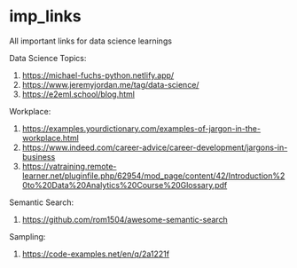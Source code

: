 # imp_links
All important links for data science learnings

Data Science Topics:
1. https://michael-fuchs-python.netlify.app/
2. https://www.jeremyjordan.me/tag/data-science/
3. https://e2eml.school/blog.html



Workplace:
1. https://examples.yourdictionary.com/examples-of-jargon-in-the-workplace.html
2. https://www.indeed.com/career-advice/career-development/jargons-in-business
3. https://vatraining.remote-learner.net/pluginfile.php/62954/mod_page/content/42/Introduction%20to%20Data%20Analytics%20Course%20Glossary.pdf





Semantic Search:
1. https://github.com/rom1504/awesome-semantic-search


Sampling:
1. https://code-examples.net/en/q/2a1221f

